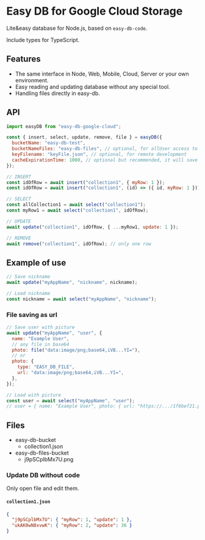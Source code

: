 # Easy DB for Google Cloud Storage

Lite&easy database for Node.js, based on `easy-db-code`.

Include types for TypeScript.

## Features

- The same interface in Node, Web, Mobile, Cloud, Server or your own environment.
- Easy reading and updating database without any special tool.
- Handling files directly in easy-db.

## API

```js
import easyDB from "easy-db-google-cloud";

const { insert, select, update, remove, file } = easyDB({
  bucketName: "easy-db-test",
  bucketNameFiles: "easy-db-files", // optional, for allUser access to saved files
  keyFilename: "keyFile.json", // optional, for remote development
  cacheExpirationTime: 1000, // optional but recommended, it will save a lot of read requests to cloud
});

// INSERT
const idOfRow = await insert("collection1", { myRow: 1 });
const idOfRow = await insert("collection1", (id) => ({ id, myRow: 1 }));

// SELECT
const allCollection1 = await select("collection1");
const myRow1 = await select("collection1", idOfRow);

// UPDATE
await update("collection1", idOfRow, { ...myRow1, update: 1 });

// REMOVE
await remove("collection1", idOfRow); // only one row
```

## Example of use

```js
// Save nickname
await update("myAppName", "nickname", nickname);

// Load nickname
const nickname = await select("myAppName", "nickname");
```

### File saving as url

```js
// Save user with picture
await update("myAppName", "user", {
  name: "Example User",
  // any file in base64
  photo: file("data:image/png;base64,iVB...YI="),
  // or
  photo: {
    type: "EASY_DB_FILE",
    url: "data:image/png;base64,iVB...YI=",
  },
});

// Load with picture
const user = await select("myAppName", "user");
// user = { name: "Example User", photo: { url: "https://.../1f6bef21.png" } }
```

## Files

- easy-db-bucket
  - collection1.json
- easy-db-files-bucket
  - j9pSCplbMx7U.png

### Update DB without code

Only open file and edit them.

#### `collection1.json`

```json
{
  "j9pSCplbMx7U": { "myRow": 1, "update": 1 },
  "ukAK0wN8xvwK": { "myRow": 2, "update": 36 }
}
```
